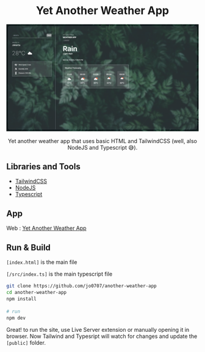 <h1 align="center">Yet Another Weather App</h1>

<p align="center">
  <img src="screenshots/preview.png"/>
</p>

<p align="center">
    Yet another weather app that uses basic HTML and TailwindCSS (well, also NodeJS and Typescript 😅).
</p>

## Libraries and Tools

-   [TailwindCSS](https://tailwindcss.com/)
-   [NodeJS](https://nodejs.org/en)
-   [Typescript](https://www.typescriptlang.org/)

## App

Web : [Yet Another Weather App](https://jo0707.github.io/another-weather-app/)

## Run & Build

`[index.html]` is the main file

`[/src/index.ts]` is the main typescript file

```bash
git clone https://github.com/jo0707/another-weather-app
cd another-weather-app
npm install

# run
npm dev
```

Great! to run the site, use Live Server extension or manually opening it in browser.
Now Tailwind and Typesript will watch for changes and update the `[public]` folder.
